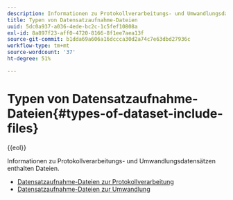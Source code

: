 ```yaml
---
description: Informationen zu Protokollverarbeitungs- und Umwandlungsdatensätzen enthalten Dateien.
title: Typen von Datensatzaufnahme-Dateien
uuid: 5dc0a937-a036-4ede-bc2c-1c5fef10808a
exl-id: 8a897f23-aff0-4720-8166-8f1ee7aea13f
source-git-commit: b1dda69a606a16dccca30d2a74c7e63dbd27936c
workflow-type: tm+mt
source-wordcount: '37'
ht-degree: 51%

---
```


# Typen von Datensatzaufnahme-Dateien{#types-of-dataset-include-files}

{{eol}}

Informationen zu Protokollverarbeitungs- und Umwandlungsdatensätzen enthalten Dateien.

* [Datensatzaufnahme-Dateien zur Protokollverarbeitung](../../../../home/c-dataset-const-proc/c-dataset-inc-files/c-types-dataset-inc-files/c-log-proc-dataset-inc-files/c-log-proc-dataset-inc-files.md#concept-999475a22519432e98844622ca95b6ab)
* [Datensatzaufnahme-Dateien zur Umwandlung](../../../../home/c-dataset-const-proc/c-dataset-inc-files/c-types-dataset-inc-files/c-trans-dataset-inc-files.md#concept-c64aa78ed9ce40b8a0f4932c82ff5ace)
